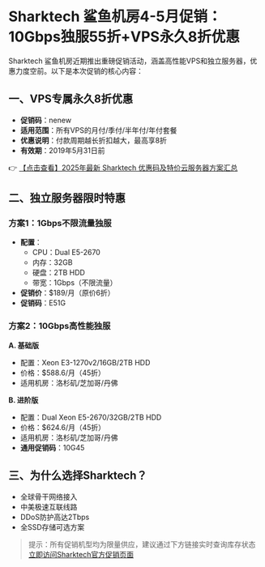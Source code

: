 # Sharktech 鲨鱼机房4-5月促销：10Gbps独服55折+VPS永久8折优惠

Sharktech 鲨鱼机房近期推出重磅促销活动，涵盖高性能VPS和独立服务器，优惠力度空前。以下是本次促销的核心内容：

## 一、VPS专属永久8折优惠

- **促销码**：nenew  
- **适用范围**：所有VPS的月付/季付/半年付/年付套餐  
- **优惠说明**：付款周期越长折扣越大，最高享8折  
- **有效期**：2019年5月31日前  

👉 [【点击查看】2025年最新 Sharktech 优惠码及特价云服务器方案汇总](https://bit.ly/Sharktech)

## 二、独立服务器限时特惠

### 方案1：1Gbps不限流量独服
- **配置**：  
  - CPU：Dual E5-2670  
  - 内存：32GB  
  - 硬盘：2TB HDD  
  - 带宽：1Gbps（不限流量）  
- **促销价**：$189/月（原价6折）  
- **促销码**：E51G  

### 方案2：10Gbps高性能独服
**A. 基础版**  
- 配置：Xeon E3-1270v2/16GB/2TB HDD  
- 价格：$588.6/月（45折）  
- 适用机房：洛杉矶/芝加哥/丹佛  

**B. 进阶版**  
- 配置：Dual Xeon E5-2670/32GB/2TB HDD  
- 价格：$624.6/月（45折）  
- 适用机房：洛杉矶/芝加哥/丹佛  
- **通用促销码**：10G45  

## 三、为什么选择Sharktech？

- 全球骨干网络接入  
- 中美极速互联线路  
- DDoS防护高达2Tbps  
- 全SSD存储可选方案  

> 提示：所有促销机型均为限量供应，建议通过下方链接实时查询库存状态  
> [立即访问Sharktech官方促销页面](https://bit.ly/Sharktech)